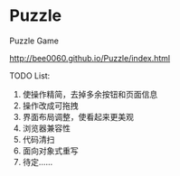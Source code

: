 Puzzle
======

Puzzle Game

http://bee0060.github.io/Puzzle/index.html
 
TODO List:
1. 使操作精简，去掉多余按钮和页面信息
2. 操作改成可拖拽
3. 界面布局调整，使看起来更美观
4. 浏览器兼容性
5. 代码清扫
6. 面向对象式重写
7. 待定……